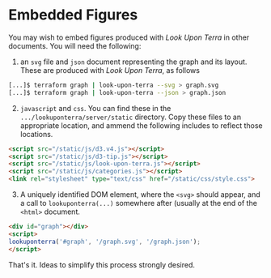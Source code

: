 # Embedded Figures

You may wish to embed figures produced with *Look Upon Terra* in other documents. You will need the following:

 1. an `svg` file and `json` document representing the graph and its layout. These are produced with *Look Upon Terra*, as follows

````bash
[...]$ terraform graph | look-upon-terra --svg > graph.svg
[...]$ terraform graph | look-upon-terra --json > graph.json
````

  2. `javascript` and `css`. You can find these in the `.../lookuponterra/server/static` directory. Copy these files to an appropriate location, and ammend the following includes to reflect those locations.

  ````html
<script src="/static/js/d3.v4.js"></script>
<script src="/static/js/d3-tip.js"></script>
<script src="/static/js/look-upon-terra.js"></script>
<script src="/static/js/categories.js"></script>
<link rel="stylesheet" type="text/css" href="/static/css/style.css">
  ````

  3. A uniquely identified DOM element, where the `<svg>` should appear, and a call to `lookuponterra(...)` somewhere after (usually at the end of the `<html>` document. 

  ````html
<div id="graph"></div> 
<script>
lookuponterra('#graph', '/graph.svg', '/graph.json');
</script>
````

That's it. Ideas to simplify this process strongly desired. 